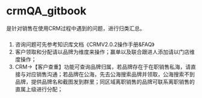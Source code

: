 # crmQA_gitbook
是针对销售在使用CRM过程中遇到的问题，进行归类汇总。

###
1. 咨询问题可先参考知识库文档《CRMV2.0.2操作手册&FAQ》
2. 客户领取和分配请以品牌为维度来操作；赢单以及联合跟进人添加请以门店维度操作；
3. CRM->【客户查重】功能可查询品牌归属，若品牌存在于在职销售私海，请直接与对应销售沟通；若品牌在公海，先去公海搜索品牌并领取，公海搜索不到品牌，提供品牌名和截图发到群里；同区域离职销售的品牌可联系离职销售的直属上级进行分配；